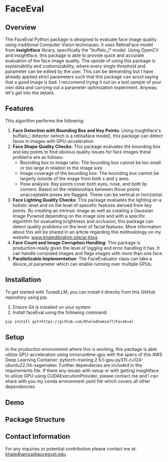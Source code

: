 # FaceEval

## Overview
The FaceEval Python package is designed to evaluate face image quality using traditional Computer Vision techniques. It uses RetinaFace model from **insightface** library, specifically the "buffalo_l" model. Using OpenCV and insightface, this package is able to provide quick and accurate evaluation of the face image quality. The upside of using this package is explainability and customizability, where every single threshold and parameter can be edited by the user. This can be demanding but I have already applied strict parameters such that this package can avoid saying that a good image is bad. I reccomend trying it out on a test sample of your own data and carrying out a parameter optimization experiment. Anyway, let's get into the details.

## Features
This algorithm performs the following:
1. **Face Detection with Bounding Box and Key Points**: Using insightface's buffalo_l detector (which is a retinaface model), this package can detect faces in images with GPU-acceleration
2. **Face Shape Quality Checks**: This package evaluates the bounding box and key points to find obvious quality issues for face images these problems are as follows:
    - Bounding box to image ratio: The bounding box cannot be too small or too large in relation to the image size.
    - Image coverage of the bounding box: The bounding box cannot be largerly outside of the image from both x and y axes.
    - Pose analysis: Key points cover both eyes, nose, and both lip corners. Based on the relationships between those points unacceptable poses are flagged. These can be vertical or horizontal.
3. **Face Lighting Quality Checks**: This package evaluates the lighting on a holistic level and on the level of specefic features derived from key points. By creating an intrinsic image as well as creating a Gaussian Image Pyramid depending on the image size and with a specific algorithm for evaluating brightness and occlusion, this package can detect quality problems on the level of facial features. More information about this will be shared in an article regarding this methodology on my website: www.khaledibrahim.site/ai-blog.
4. **Face Count and Image Corruption Handling**: This package is production-ready given the level of logging and error handling it has. It can handle corrputed images and flags images with more than one face.
5. **Parallelizable Implementation**: The FaceEvaluator class can take a device_id parameter which can enable running over multiple GPUs.

## Installation
To get started with TunedLLM, you can install it directly from this GitHub repository using pip.
1. Ensure Git is installed on your system
2. Install faceEval using the following command:
```bash
pip install git+https://github.com/Khaledhamza77/FaceEval
```

## Setup
In the production environment where this is working, this package is able utilize GPU-acceleration using onnxruntime-gpu with the specs of this AWS Deep Learning Container: pytorch-training:2.5.1-gpu-py311-cu124-ubuntu22.04-sagemaker. Further dependecies are included in the requirements file. If there any issues with setup or with getting insightface to utilize GPU using CUDAExecutionProvider, please contact me and I can share with you my conda environment yaml file which covers all other dependencies.

## Demo

## Package Structure

## Contact Information
For any inquiries or potential contribution please contact me at: khaledhamza@aucegypt.edu